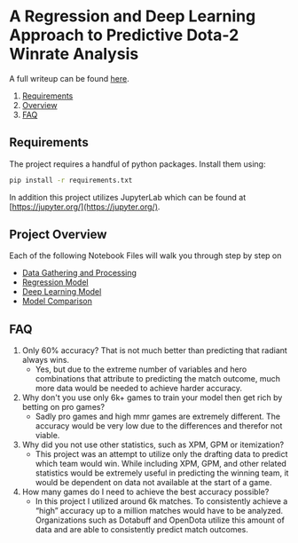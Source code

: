# A Regression and Deep Learning Approach to Predictive Dota-2 Winrate Analysis

A full writeup can be found [here](https://github.com/choldener/Dota_Winrate_Analysis/blob/master/Documents/The%20odds%20are%20with%20us.docx).
1. [Requirements](#requirements)		
2. [Overview](#overview)	
3. [FAQ](#faq)


## Requirements <a name="requirements"></a>
The project requires a handful of python packages. Install them using:
```bash
pip install -r requirements.txt
```
In addition this project utilizes JupyterLab which can be found at [https://jupyter.org/](https://jupyter.org/).
## Project Overview <a name="overview"></a>
Each of the following Notebook Files will walk you through step by step on 
* [Data Gathering and Processing](https://github.com/choldener/Dota_Winrate_Analysis/blob/master/Models/Data%20Processing.ipynb)
* [Regression Model](https://github.com/choldener/Dota_Winrate_Analysis/blob/master/Models/Logistical%20Regression.ipynb)
* [Deep Learning Model](https://github.com/choldener/Dota_Winrate_Analysis/blob/master/Models/Tensorflow.ipynb)
* [Model Comparison](https://github.com/choldener/Dota_Winrate_Analysis/blob/master/Models/Model%20Comparison.ipynb)


## FAQ <a name="faq"></a>
  1. Only 60% accuracy? That is not much better than predicting that radiant always wins.
        * Yes, but due to the extreme number of variables and hero combinations that attribute to predicting the match outcome, much more data would be needed to achieve harder accuracy.
  3. Why don't you use only 6k+ games to train your model then get rich by betting on pro games?
        * Sadly pro games and high mmr games are extremely different. The accuracy would be very low due to the differences and therefor not viable. 
  4. Why did you not use other statistics, such as XPM, GPM or itemization?
        * This project was an attempt to utilize only the drafting data to predict which team would win. While including XPM, GPM, and other related statistics would be extremely useful in predicting the winning team, it would be dependent on data not available at the start of a game.
  5. How many games do I need to achieve the best accuracy possible?
        * In this project I utilized around 6k matches. To consistently achieve a “high” accuracy up to a million matches would have to be analyzed. Organizations such as Dotabuff and OpenDota utilize this amount of data and are able to consistently predict match outcomes.
